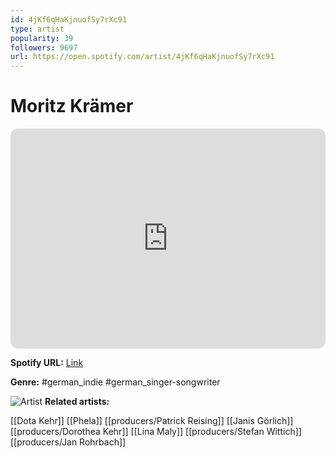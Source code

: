 ```yaml
---
id: 4jKf6qHaKjnuofSy7rXc91
type: artist
popularity: 39
followers: 9697
url: https://open.spotify.com/artist/4jKf6qHaKjnuofSy7rXc91
---
```

# Moritz Krämer

<iframe style="border-radius:12px" src="https://open.spotify.com/embed/artist/4jKf6qHaKjnuofSy7rXc91" width="100%" height="352" frameBorder="0" allowfullscreen="" allow="autoplay; clipboard-write; encrypted-media; fullscreen; picture-in-picture" loading="lazy"></iframe>

**Spotify URL:** [Link](https://open.spotify.com/artist/4jKf6qHaKjnuofSy7rXc91)

**Genre:**  #german_indie #german_singer-songwriter

![Artist](https://i.scdn.co/image/ab6761610000e5eb0ef5a0708ba9e514a179a6ae)
**Related artists:**

[[Dota Kehr]]
[[Phela]]
[[producers/Patrick Reising]]
[[Janis Görlich]]
[[producers/Dorothea Kehr]]
[[Lina Maly]]
[[producers/Stefan Wittich]]
[[producers/Jan Rohrbach]]
